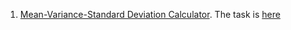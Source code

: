 1. [Mean-Variance-Standard Deviation Calculator](https://github.com/dariashcherbakovaaa/pet-projects/blob/data-analysis/statistics_numpy.py). The task is [here](https://www.freecodecamp.org/learn/data-analysis-with-python/data-analysis-with-python-projects/mean-variance-standard-deviation-calculator)
